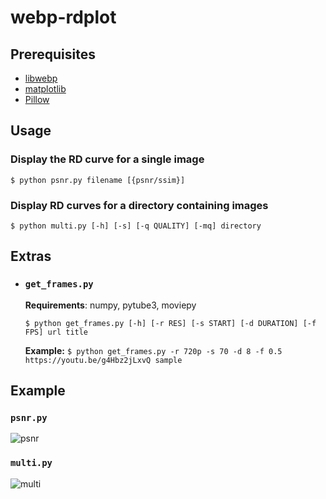 # webp-rdplot

## Prerequisites
- [libwebp](https://github.com/webmproject/libwebp)
- [matplotlib](https://matplotlib.org/)
- [Pillow](https://pillow.readthedocs.io/en/stable/)

## Usage

### Display the RD curve for a single image
```$ python psnr.py filename [{psnr/ssim}]```

### Display RD curves for a directory containing images
```$ python multi.py [-h] [-s] [-q QUALITY] [-mq] directory```

## Extras

* ### `get_frames.py`
  **Requirements**: numpy, pytube3, moviepy

  ```$ python get_frames.py [-h] [-r RES] [-s START] [-d DURATION] [-f FPS] url title```

  **Example:** 
  `$ python get_frames.py -r 720p -s 70 -d 8 -f 0.5 https://youtu.be/g4Hbz2jLxvQ sample`


## Example

### `psnr.py`
![psnr](examples/psnr.png)

### `multi.py`
![multi](examples/multi.png)

